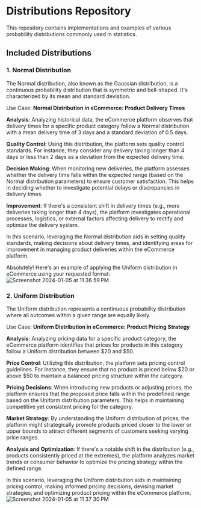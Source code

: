 # Distributions Repository

This repository contains implementations and examples of various probability distributions commonly used in statistics.

## Included Distributions

### 1. Normal Distribution
The Normal distribution, also known as the Gaussian distribution, is a continuous probability distribution that is symmetric and bell-shaped. It's characterized by its mean and standard deviation.

Use Case: **Normal Distribution in eCommerce: Product Delivery Times**

**Analysis**: Analyzing historical data, the eCommerce platform observes that delivery times for a specific product category follow a Normal distribution with a mean delivery time of 3 days and a standard deviation of 0.5 days.

**Quality Control**: Using this distribution, the platform sets quality control standards. For instance, they consider any delivery taking longer than 4 days or less than 2 days as a deviation from the expected delivery time.

**Decision Making**: When monitoring new deliveries, the platform assesses whether the delivery time falls within the expected range (based on the Normal distribution parameters) to ensure customer satisfaction. This helps in deciding whether to investigate potential delays or discrepancies in delivery times.

**Improvement**: If there's a consistent shift in delivery times (e.g., more deliveries taking longer than 4 days), the platform investigates operational processes, logistics, or external factors affecting delivery to rectify and optimize the delivery system.

In this scenario, leveraging the Normal distribution aids in setting quality standards, making decisions about delivery times, and identifying areas for improvement in managing product deliveries within the eCommerce platform.

Absolutely! Here's an example of applying the Uniform distribution in eCommerce using your requested format:
![Screenshot 2024-01-05 at 11 36 59 PM](https://github.com/manojbusam/Statistics/assets/44409170/d02ef9af-53ae-46c6-88a9-a30031e505aa)

### 2. Uniform Distribution
The Uniform distribution represents a continuous probability distribution where all outcomes within a given range are equally likely.

Use Case: **Uniform Distribution in eCommerce: Product Pricing Strategy**

**Analysis**: Analyzing pricing data for a specific product category, the eCommerce platform identifies that prices for products in this category follow a Uniform distribution between $20 and $50.

**Price Control**: Utilizing this distribution, the platform sets pricing control guidelines. For instance, they ensure that no product is priced below $20 or above $50 to maintain a balanced pricing structure within the category.

**Pricing Decisions**: When introducing new products or adjusting prices, the platform ensures that the proposed price falls within the predefined range based on the Uniform distribution parameters. This helps in maintaining competitive yet consistent pricing for the category.

**Market Strategy**: By understanding the Uniform distribution of prices, the platform might strategically promote products priced closer to the lower or upper bounds to attract different segments of customers seeking varying price ranges.

**Analysis and Optimization**: If there's a notable shift in the distribution (e.g., products consistently priced at the extremes), the platform analyzes market trends or consumer behavior to optimize the pricing strategy within the defined range.

In this scenario, leveraging the Uniform distribution aids in maintaining pricing control, making informed pricing decisions, devising market strategies, and optimizing product pricing within the eCommerce platform.
![Screenshot 2024-01-05 at 11 37 30 PM](https://github.com/manojbusam/Statistics/assets/44409170/04525069-1e8f-48a5-9039-814350b3c810)

